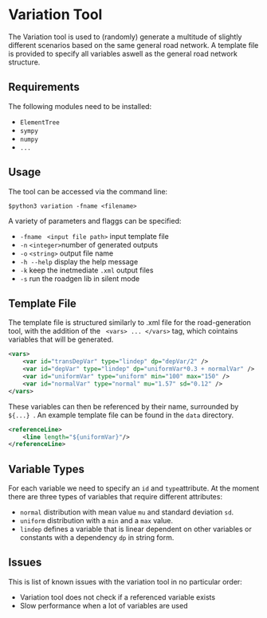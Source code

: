 Variation Tool
========

The Variation tool is used to (randomly) generate a multitude of slightly different scenarios based on the same general road network. A template file is provided to specify all variables aswell as the general road network structure. 

Requirements
--------
The following modules need to be installed:

- `ElementTree`
- `sympy`
- `numpy`
- `...`

Usage
--------
The tool can be accessed via the command line:

	$python3 variation -fname <filename> 
	

A variety of parameters and flaggs can be specified:

- `-fname ` `<input file path>` input template file
- `-n` `<integer>`number of generated outputs
- `-o` `<string>` output file name
- `-h --help` display the help message
- `-k` keep the inetmediate `.xml` output files
- `-s` run the roadgen lib in silent mode	


Template File
---------------

The template file is structured similarly to .xml file for the  road-generation tool, with the addition of the ` <vars> ... </vars>` tag, which cointains variables that will be generated.


```xml
<vars>
	<var id="transDepVar" type="lindep" dp="depVar/2" /> 
	<var id="depVar" type="lindep" dp="uniformVar*0.3 + normalVar" />        
	<var id="uniformVar" type="uniform" min="100" max="150" />        
	<var id="normalVar" type="normal" mu="1.57" sd="0.12" />     
</vars>
```
These variables can then be referenced by their name, surrounded by `${...} `. An example  template file can be found in the `data` directory.
```xml
<referenceLine>
	<line length="${uniformVar}"/>
</referenceLine>
```





Variable Types
-----------------
For each variable we need to specify an `id` and `type`attribute.  At the moment there are three types of variables that require different attributes:

- `normal`  distribution with mean value `mu` and standard deviation `sd`.
- `uniform`  distribution with a `min` and a `max` value.
- `lindep`  defines a variable that is linear dependent on other variables or constants with  a dependency  `dp` in string form.



Issues
-------
This is list of known issues with the variation tool in no particular order:

- Variation tool does not check if a referenced variable exists
- Slow performance when a lot of variables are used 







	
